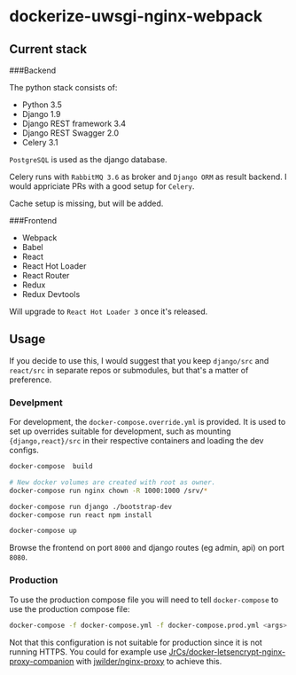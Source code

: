dockerize-uwsgi-nginx-webpack
=============================

Current stack
-------------

###Backend

The python stack consists of:

- Python 3.5
- Django 1.9
- Django REST framework 3.4
- Django REST Swagger 2.0
- Celery 3.1

`PostgreSQL` is used as the django database.

Celery runs with `RabbitMQ 3.6` as broker and `Django ORM` as result backend. I would appriciate PRs with a good setup for `Celery`.

Cache setup is missing, but will be added.

###Frontend

- Webpack
- Babel
- React
- React Hot Loader
- React Router
- Redux
- Redux Devtools

Will upgrade to `React Hot Loader 3` once it's released.

Usage
-----

If you decide to use this, I would suggest that you keep `django/src` and `react/src` in separate repos or submodules, but that's a matter of preference.

### Develpment

For development, the `docker-compose.override.yml` is provided. It is used to set up overrides suitable for development, such as mounting `{django,react}/src` in their respective containers and loading the dev configs.

```bash
docker-compose  build

# New docker volumes are created with root as owner.
docker-compose run nginx chown -R 1000:1000 /srv/*

docker-compose run django ./bootstrap-dev
docker-compose run react npm install

docker-compose up
```

Browse the frontend on port `8000` and django routes (eg admin, api) on port `8080`.

### Production

To use the production compose file you will need to tell `docker-compose` to use the production compose file:

```bash
docker-compose -f docker-compose.yml -f docker-compose.prod.yml <args>
```

Not that this configuration is not suitable for production since it is not running HTTPS. You could for example use [JrCs/docker-letsencrypt-nginx-proxy-companion](https://github.com/JrCs/docker-letsencrypt-nginx-proxy-companion) with [jwilder/nginx-proxy](https://github.com/jwilder/nginx-proxy) to achieve this.
